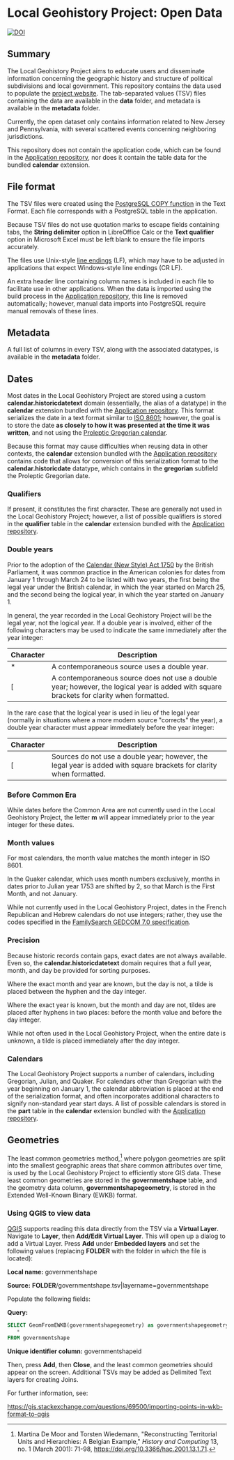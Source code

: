 # Local Geohistory Project: Open Data

[![DOI](https://zenodo.org/badge/624773291.svg)](https://zenodo.org/badge/latestdoi/624773291)

## Summary

The Local Geohistory Project aims to educate users and disseminate information concerning the geographic history and structure of political subdivisions and local government. This repository contains the data used to populate the [project website](https://www.localgeohistory.pro/en/). The tab-separated values (TSV) files containing the data are available in the **data** folder, and metadata is available in the **metadata** folder.

Currently, the open dataset only contains information related to New Jersey and Pennsylvania, with several scattered events concerning neighboring jurisdictions.

This repository does not contain the application code, which can be found in the [Application repository](https://github.com/localgeohistoryproject/application), nor does it contain the table data for the bundled **calendar** extension.

## File format

The TSV files were created using the [PostgreSQL COPY function](https://www.postgresql.org/docs/15/sql-copy.html) in the Text Format. Each file corresponds with a PostgreSQL table in the application.

Because TSV files do not use quotation marks to escape fields containing tabs, the **String delimiter** option in LibreOffice Calc or the **Text qualifier** option in Microsoft Excel must be left blank to ensure the file imports accurately.

The files use Unix-style [line endings](https://en.wikipedia.org/wiki/Newline#Representations) (LF), which may have to be adjusted in applications that expect Windows-style line endings (CR LF).

An extra header line containing column names is included in each file to facilitate use in other applications. When the data is imported using the build process in the [Application repository](https://github.com/localgeohistoryproject/application), this line is removed automatically; however, manual data imports into PostgreSQL require manual removals of these lines.

## Metadata

A full list of columns in every TSV, along with the associated datatypes, is available in the **metadata** folder.

## Dates

Most dates in the Local Geohistory Project are stored using a custom **calendar.historicdatetext** domain (essentially, the alias of a datatype) in the **calendar** extension bundled with the [Application repository](https://github.com/localgeohistoryproject/application). This format serializes the date in a text format similar to [ISO 8601](https://en.wikipedia.org/wiki/ISO_8601); however, the goal is to store the date **as closely to how it was presented at the time it was written**, and not using the [Proleptic Gregorian calendar](https://en.wikipedia.org/wiki/Proleptic_Gregorian_calendar).

Because this format may cause difficulties when reusing data in other contexts, the **calendar** extension bundled with the [Application repository](https://github.com/localgeohistoryproject/application) contains code that allows for conversion of this serialization format to the **calendar.historicdate** datatype, which contains in the **gregorian** subfield the Proleptic Gregorian date.

### Qualifiers

If present, it constitutes the first character. These are generally not used in the Local Geohistory Project; however, a list of possible qualifiers is stored in the **qualifier** table in the **calendar** extension bundled with the [Application repository](https://github.com/localgeohistoryproject/application).

### Double years

Prior to the adoption of the [Calendar (New Style) Act 1750](https://en.wikipedia.org/wiki/Calendar_(New_Style)_Act_1750) by the British Parliament, it was common practice in the American colonies for dates from January 1 through March 24 to be listed with two years, the first being the legal year under the British calendar, in which the year started on March 25, and the second being the logical year, in which the year started on January 1.

In general, the year recorded in the Local Geohistory Project will be the legal year, not the logical year. If a double year is involved, either of the following characters may be used to indicate the same immediately after the year integer:

| Character | Description |
| --------- | ----------- |
| *         | A contemporaneous source uses a double year. |
| [         | A contemporaneous source does not use a double year; however, the logical year is added with square brackets for clarity when formatted. |

In the rare case that the logical year is used in lieu of the legal year (normally in situations where a more modern source "corrects" the year), a double year character must appear immediately before the year integer:

| Character | Description |
| --------- | ----------- |
| [         | Sources do not use a double year; however, the legal year is added with square brackets for clarity when formatted. |

### Before Common Era

While dates before the Common Area are not currently used in the Local Geohistory Project, the letter **m** will appear immediately prior to the year integer for these dates.

### Month values

For most calendars, the month value matches the month integer in ISO 8601.

In the Quaker calendar, which uses month numbers exclusively, months in dates prior to Julian year 1753 are shifted by 2, so that March is the First Month, and not January.

While not currently used in the Local Geohistory Project, dates in the French Republican and Hebrew calendars do not use integers; rather, they use the codes specified in the [FamilySearch GEDCOM 7.0 specification](https://github.com/FamilySearch/GEDCOM/blob/main/specification/gedcom-06-calendars.md).

### Precision

Because historic records contain gaps, exact dates are not always available. Even so, the **calendar.historicdatetext** domain requires that a full year, month, and day be provided for sorting purposes.

Where the exact month and year are known, but the day is not, a tilde is placed between the hyphen and the day integer.

Where the exact year is known, but the month and day are not, tildes are placed after hyphens in two places: before the month value and before the day integer.

While not often used in the Local Geohistory Project, when the entire date is unknown, a tilde is placed immediately after the day integer.

### Calendars

The Local Geohistory Project supports a number of calendars, including Gregorian, Julian, and Quaker. For calendars other than Gregorian with the year beginning on January 1, the calendar abbreviation is placed at the end of the serialization format, and often incorporates additional characters to signify non-standard year start days. A list of possible calendars is stored in the **part** table in the **calendar** extension bundled with the [Application repository](https://github.com/localgeohistoryproject/application).

## Geometries

The least common geometries method,[^1] where polygon geometries are split into the smallest geographic areas that share common attributes over time, is used by the Local Geohistory Project to efficiently store GIS data. These least common geometries are stored in the **governmentshape** table, and the geometry data column, **governmentshapegeometry**, is stored in the Extended Well-Known Binary (EWKB) format.

### Using QGIS to view data

[QGIS](https://www.qgis.org/) supports reading this data directly from the TSV via a **Virtual Layer**. Navigate to **Layer**, then **Add/Edit Virtual Layer**. This will open up a dialog to add a Virtual Layer. Press **Add** under **Embedded layers** and set the following values (replacing **FOLDER** with the folder in which the file is located):

**Local name:** governmentshape

**Source:** **FOLDER**/governmentshape.tsv|layername=governmentshape

Populate the following fields:

**Query:**

```SQL
SELECT GeomFromEWKB(governmentshapegeometry) as governmentshapegeometryshape,
   *
FROM governmentshape
```

**Unique identifier column:** governmentshapeid

Then, press **Add**, then **Close**, and the least common geometries should appear on the screen. Additional TSVs may be added as Delimited Text layers for creating Joins.

For further information, see:

<https://gis.stackexchange.com/questions/69500/importing-points-in-wkb-format-to-qgis>

[^1]: Martina De Moor and Torsten Wiedemann, "Reconstructing Territorial Units and Hierarchies: A Belgian Example," *History and Computing* 13, no. 1 (March 2001): 71-98, https://doi.org/10.3366/hac.2001.13.1.71.
